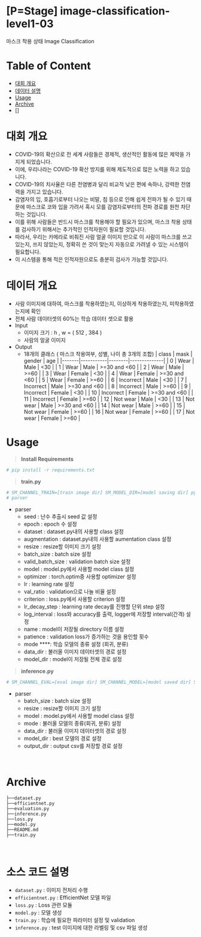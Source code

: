 [P=Stage] image-classification-level1-03
==========================================
마스크 착용 상태 Image Classification



Table of Content
==================
* [대회 개요](#Overview)
* [데이터 설명](#DataDefinition)
* [Usage](#usage)
* [Archive](#archive)
* []


대회 개요 <a name = 'Overview'></a>
===============
- COVID-19의 확산으로 전 세계 사람들은 경제적, 생산적인 활동에 많은 제약을 가지게 되었습니다.
- 이에, 우리나라는 COVID-19 확산 방지를 위해 제도적으로 많은 노력을 하고 있습니다.
- COVID-19의 치사율은 다른 전염병과 달리 비교적 낮은 편에 속하나, 강력한 전염력을 가지고 있습니다.
- 감염자의 입, 호흡기로부터 나오는 비말, 침 등으로 인해 쉽게 전파가 될 수 있기 때문에 마스크로 코와 입을 가려서 혹시 모를 감염자로부터의 전파 경로를 원천 차단하는 것입니다. 
- 이를 위해 사람들은 반드시 마스크를 착용해야 할 필요가 있으며, 마스크 착용 상태를 검사하기 위해서는 추가적인 인적자원이 필요할 것입니다.
- 따라서, 우리는 카메라로 비춰진 사람 얼굴 이미지 만으로 이 사람이 마스크를 쓰고 있는지, 쓰지 않았는지, 정확히 쓴 것이 맞는지 자동으로 가려낼 수 있는 시스템이 필요합니다. 
- 이 시스템을 통해 적은 인적자원으로도 충분히 검사가 가능할 것입니다.

데이터 개요 <a name='DataDefinition'></a>
===============
- 사람 이미지에 대하여, 마스크를 착용하였는지, 이상하게 착용하였는지, 미착용하였는지에 확인
- 전체 사람 데이터셋의 60%는 학습 데이터 셋으로 활용
- Input
    - 이미지 크기 : h , w = ( 512 , 384 )
    - 사람의 얼굴 이미지
- Output
    - 18개의 클래스 ( 마스크 착용여부, 성별, 나이 총 3개의 조합)
        | class | mask      | gender | age          |
        |-------|-----------|--------|--------------|
        | 0     | Wear      | Male   | <30          |
        | 1     | Wear      | Male   | >=30 and <60 |
        | 2     | Wear      | Male   | >=60         |
        | 3     | Wear      | Female | <30          |
        | 4     | Wear      | Female | >=30 and <60 |
        | 5     | Wear      | Female | >=60         |
        | 6     | Incorrect | Male   | <30          |
        | 7     | Incorrect | Male   | >=30 and <60 |
        | 8     | Incorrect | Male   | >=60         |
        | 9     | Incorrect | Female | <30          |
        | 10    | Incorrect | Female | >=30 and <60 |
        | 11    | Incorrect | Female | >=60         |
        | 12    | Not wear  | Male   | <30          |
        | 13    | Not wear  | Male   | >=30 and <60 |
        | 14    | Not wear  | Male   | >=60         |
        | 15    | Not wear  | Female | >=60         |
        | 16    | Not wear  | Female | >=60         |
        | 17    | Not wear  | Female | >=60         |



Usage
=====

>**Install Requirements**

```bash
# pip install -r requirements.txt
```

>**train.py**
```bash
# SM_CHANNEL_TRAIN=[train image dir] SM_MODEL_DIR=[model saving dir] python train.py
# parser
```
- parser
    - seed : 난수 추출시 seed 값 설정
    - epoch : epoch 수 설정
    - dataset : dataset.py내의 사용할 class 설정
    - augmentation : dataset.py내의 사용할 aumentation class 설정
    - resize : resize할 이미지 크기 설정
    - batch_size : batch size 설정
    - valid_batch_size : validation batch size 설정
    - model : model.py에서 사용할 model class 설정
    - optimizer : torch.optim중 사용할 optimizer 설정
    - lr : learning rate 설정
    - val_ratio : validation으로 나눌 비율 설정
    - criterion : loss.py에서 사용할 criterion 설정
    - lr_decay_step : learning rate decay를 진행할 단위 step 설정
    - log_interval : loss와 accuracy를 출력, logger에 저장할 interval(간격) 설정
    - name : model이 저장될 directory 이름 설정
    - patience : validation loss가 증가하는 것을 용인할 횟수
    - mode ****: 학습 모델의 종류 설정 (회귀, 분류)
    - data_dir : 불러올 이미지 데이터셋의 경로 설정
    - model_dir : model이 저장될 전체 경로 설정


>**inference.py**
```bash
# SM_CHANNEL_EVAL=[eval image dir] SM_CHANNEL_MODEL=[model saved dir] SM_OUTPUT_DATA_DIR=[inference output dir] python inference.py
```
- parser
    - batch_size : batch size 설정
    - resize : resize할 이미지 크기 설정
    - model : model.py에서 사용할 model class 설정
    - mode : 불러올 모델의 종류(회귀, 분류) 설정
    - data_dir : 불러올 이미지 데이터셋의 경로 설정
    - model_dir : best 모델의 경로 설정
    - output_dir : output csv를 저장할 경로 설정

<br>

Archive
===============
```
├──dataset.py
├──efficientnet.py
├──evaluation.py
├──inference.py
├──loss.py
├──model.py
├──README.md
├──train.py
```

<br>

소스 코드 설명 <a name = 'Code'></a>
======
- `dataset.py` : 이미지 전처리 수행
- `efficientnet.py` : EfficientNet 모델 파일
- `loss.py` : Loss 관련 모듈
- `model.py` : 모델 생성
- `train.py` : 학습에 필요한 파라미터 설정 및 validation
- `inference.py` : test 이미지에 대한 라벨링 및 csv 파일 생성

<!-- 
<br></br>
##  문제정의 및 해결방법 <a name = 'Solution'></a>
- 해당 대회에 대한 문제를 어떻게 정의하고, 어떻게 풀어갔는지, 최종적으로는 어떤 솔루션을 사용하였는지에 대해서는 각자의 wrap up report에서 기술하고 있습니다. 
    - [wrapup report](https://docs.google.com/document/d/1DRyilPNVsjNzxif05JKpSIUnwOjDEZjkJKhnANbj094/edit)    

- 위 report에는 대회를 참가한 후, 개인의 회고도 포함되어있습니다.  -->

